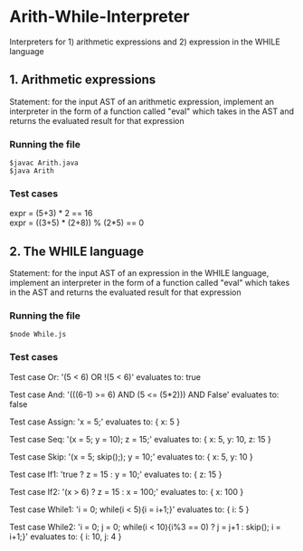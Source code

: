 # Arith-While-Interpreter
Interpreters for 1) arithmetic expressions and 2) expression in the WHILE language

## 1. Arithmetic expressions
Statement: for the input AST of an arithmetic expression, implement an interpreter in the form of a function called "eval" which takes in the AST and returns the evaluated result for that expression

### Running the file

`$javac Arith.java` <br />
`$java Arith`

### Test cases

expr = (5+3) * 2 == 16 <br />
expr = ((3+5) * (2+8)) % (2*5) == 0

## 2. The WHILE language
Statement: for the input AST of an expression in the WHILE language, implement an interpreter in the form of a function called "eval" which takes in the AST and returns the evaluated result for that expression

### Running the file
`$node While.js`

### Test cases
Test case Or: '(5 < 6) OR !(5 < 6)' evaluates to: true

Test case And: '(((6-1) >= 6) AND (5 <= (5*2))) AND False' evaluates to: false

Test case Assign: 'x = 5;' evaluates to: { x: 5 }

Test case Seq: '(x = 5; y = 10); z = 15;' evaluates to: { x: 5, y: 10, z: 15 }

Test case Skip: '(x = 5; skip();); y = 10;' evaluates to: { x: 5, y: 10 }

Test case If1: 'true ? z = 15 : y = 10;' evaluates to: { z: 15 }

Test case If2: '(x > 6) ? z = 15 : x = 100;' evaluates to: { x: 100 }

Test case While1: 'i = 0; while(i < 5){i = i+1;}' evaluates to: { i: 5 }

Test case While2: 'i = 0; j = 0; while(i < 10){i%3 == 0) ? j = j+1 : skip(); i = i+1;}' evaluates to: { i: 10, j: 4 }
